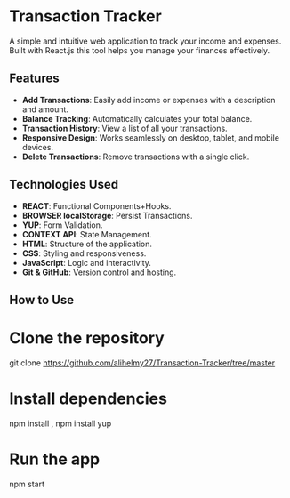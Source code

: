 # Transaction Tracker

A simple and intuitive web application to track your income and expenses. Built with React.js this tool helps you manage your finances effectively.

## Features

- **Add Transactions**: Easily add income or expenses with a description and amount.
- **Balance Tracking**: Automatically calculates your total balance.
- **Transaction History**: View a list of all your transactions.
- **Responsive Design**: Works seamlessly on desktop, tablet, and mobile devices.
- **Delete Transactions**: Remove transactions with a single click.


## Technologies Used

- **REACT**: Functional Components+Hooks.
- **BROWSER localStorage**: Persist Transactions.
- **YUP**: Form Validation.
- **CONTEXT API**: State Management.
- **HTML**: Structure of the application.
- **CSS**: Styling and responsiveness.
- **JavaScript**: Logic and interactivity.
- **Git & GitHub**: Version control and hosting.


## How to Use

# Clone the repository
git clone https://github.com/alihelmy27/Transaction-Tracker/tree/master
# Install dependencies
npm install , npm install yup 
# Run the app
npm start
